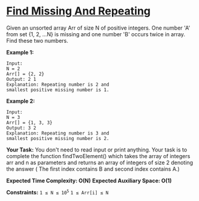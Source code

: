 # [Find Missing And Repeating](https://practice.geeksforgeeks.org/problems/find-missing-and-repeating2512/1#)

Given an unsorted array Arr of size N of positive integers. One number 'A' from set {1, 2, …N} is missing and one number 'B' occurs twice in array. Find these two numbers.

**Example 1:**

```
Input:
N = 2
Arr[] = {2, 2}
Output: 2 1
Explanation: Repeating number is 2 and
smallest positive missing number is 1.
```

**Example 2:**

```
Input:
N = 3
Arr[] = {1, 3, 3}
Output: 3 2
Explanation: Repeating number is 3 and
smallest positive missing number is 2.
```

**Your Task:**
You don't need to read input or print anything. Your task is to complete the function findTwoElement() which takes the array of integers arr and n as parameters and returns an array of integers of size 2 denoting the answer ( The first index contains B and second index contains A.)

**Expected Time Complexity: O(N)**
**Expected Auxiliary Space: O(1)**

**Constraints:**
<code>1 ≤ N ≤ 10<sup>5</sup></code>
`1 ≤ Arr[i] ≤ N`
